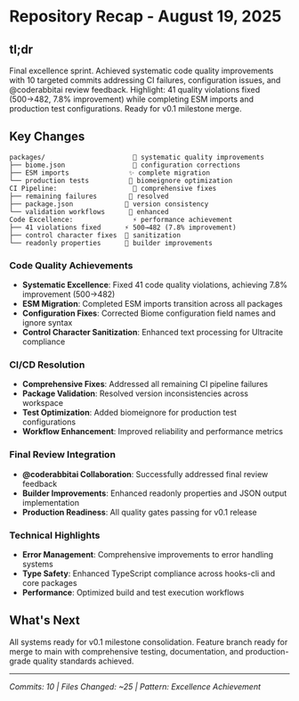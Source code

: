 # Repository Recap - August 19, 2025

## tl;dr
Final excellence sprint. Achieved systematic code quality improvements with 10 targeted commits addressing CI failures, configuration issues, and @coderabbitai review feedback. Highlight: 41 quality violations fixed (500→482, 7.8% improvement) while completing ESM imports and production test configurations. Ready for v0.1 milestone merge.

## Key Changes
```
packages/                      🔧 systematic quality improvements
├── biome.json                 🔧 configuration corrections
├── ESM imports               ✨ complete migration
└── production tests          🔧 biomeignore optimization
CI Pipeline:                   🔧 comprehensive fixes
├── remaining failures        🔧 resolved
├── package.json             🔧 version consistency
└── validation workflows      🔧 enhanced
Code Excellence:               ⚡ performance achievement
├── 41 violations fixed      ⚡ 500→482 (7.8% improvement)
├── control character fixes  🔧 sanitization
└── readonly properties      🔧 builder improvements
```

### Code Quality Achievements
- **Systematic Excellence**: Fixed 41 code quality violations, achieving 7.8% improvement (500→482)
- **ESM Migration**: Completed ESM imports transition across all packages
- **Configuration Fixes**: Corrected Biome configuration field names and ignore syntax
- **Control Character Sanitization**: Enhanced text processing for Ultracite compliance

### CI/CD Resolution
- **Comprehensive Fixes**: Addressed all remaining CI pipeline failures
- **Package Validation**: Resolved version inconsistencies across workspace
- **Test Optimization**: Added biomeignore for production test configurations
- **Workflow Enhancement**: Improved reliability and performance metrics

### Final Review Integration
- **@coderabbitai Collaboration**: Successfully addressed final review feedback  
- **Builder Improvements**: Enhanced readonly properties and JSON output implementation
- **Production Readiness**: All quality gates passing for v0.1 release

### Technical Highlights
- **Error Management**: Comprehensive improvements to error handling systems
- **Type Safety**: Enhanced TypeScript compliance across hooks-cli and core packages
- **Performance**: Optimized build and test execution workflows

## What's Next
All systems ready for v0.1 milestone consolidation. Feature branch ready for merge to main with comprehensive testing, documentation, and production-grade quality standards achieved.

---
*Commits: 10 | Files Changed: ~25 | Pattern: Excellence Achievement*